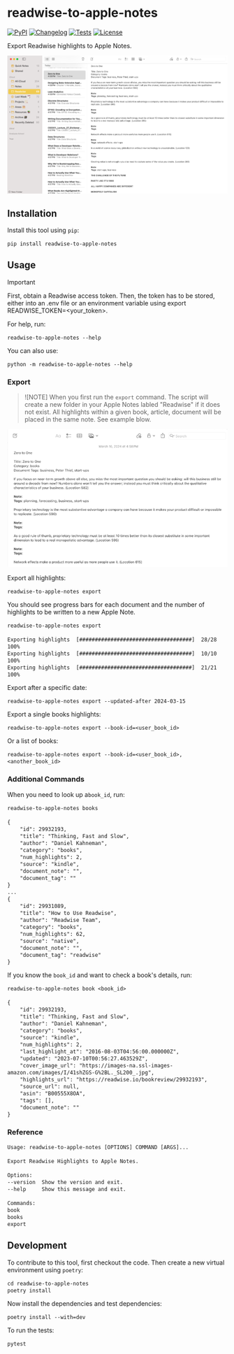 # readwise-to-apple-notes

[![PyPI](https://img.shields.io/pypi/v/readwise-to-apple-notes.svg)](https://pypi.org/project/readwise-to-apple-notes/)
[![Changelog](https://img.shields.io/github/v/release/Scarvy/readwise-to-apple-notes?include_prereleases&label=changelog)](https://github.com/Scarvy/readwise-to-apple-notes/releases)
[![Tests](https://github.com/Scarvy/readwise-to-apple-notes/actions/workflows/test.yml/badge.svg)](https://github.com/Scarvy/readwise-to-apple-notes/actions/workflows/test.yml)
[![License](https://img.shields.io/badge/license-Apache%202.0-blue.svg)](https://github.com/Scarvy/readwise-to-apple-notes/blob/master/LICENSE)

Export Readwise highlights to Apple Notes.

![apple-notes-readwise-folder](images/apple-notes-readwise-folder.png)

## Installation

Install this tool using `pip`:

    pip install readwise-to-apple-notes

## Usage

> [!IMPORTANT]
> First, obtain a Readwise access token. Then, the token has to be stored, either into an .env file or an environment variable using export READWISE_TOKEN=<your_token>.

For help, run:

    readwise-to-apple-notes --help

You can also use:

    python -m readwise-to-apple-notes --help

### Export

> ![NOTE]
> When you first run the `export` command. The script will create a new folder in your Apple Notes labled "Readwise" if it does not exist. All highlights within a given book, article, document will be placed in the same note. See example blow.

![readwise-apple-note-example](/images/readwise-apple-note-example-v2.png)

Export all highlights:

    readwise-to-apple-notes export

You should see progress bars for each document and the number of highlights to be written to a new Apple Note.

    readwise-to-apple-notes export

    Exporting highlights  [####################################]  28/28 100% 
    Exporting highlights  [####################################]  10/10  100%         
    Exporting highlights  [####################################]  21/21  100%  

Export after a specific date:

    readwise-to-apple-notes export --updated-after 2024-03-15

Export a single books highlights:

    readwise-to-apple-notes export --book-id=<user_book_id>

Or a list of books:

    readwise-to-apple-notes export --book-id=<user_book_id>,<another_book_id>

### Additional Commands

When you need to look up a`book_id`, run:

    readwise-to-apple-notes books
    
    {
        "id": 29932193,
        "title": "Thinking, Fast and Slow",
        "author": "Daniel Kahneman",
        "category": "books",
        "num_highlights": 2,
        "source": "kindle",
        "document_note": "",
        "document_tag": ""
    }
    ...
    {
        "id": 29931089,
        "title": "How to Use Readwise",
        "author": "Readwise Team",
        "category": "books",
        "num_highlights": 62,
        "source": "native",
        "document_note": "",
        "document_tag": "readwise"
    }

If you know the `book_id` and want to check a book's details, run:

    readwise-to-apple-notes book <book_id>

    {
        "id": 29932193,
        "title": "Thinking, Fast and Slow",
        "author": "Daniel Kahneman",
        "category": "books",
        "source": "kindle",
        "num_highlights": 2,
        "last_highlight_at": "2016-08-03T04:56:00.000000Z",
        "updated": "2023-07-10T00:56:27.463529Z",
        "cover_image_url": "https://images-na.ssl-images-amazon.com/images/I/41shZGS-G%2BL._SL200_.jpg",
        "highlights_url": "https://readwise.io/bookreview/29932193",
        "source_url": null,
        "asin": "B00555X8OA",
        "tags": [],
        "document_note": ""
    }

### Reference

    Usage: readwise-to-apple-notes [OPTIONS] COMMAND [ARGS]...

    Export Readwise Highlights to Apple Notes.

    Options:
    --version  Show the version and exit.
    --help     Show this message and exit.

    Commands:
    book
    books
    export

## Development

To contribute to this tool, first checkout the code. Then create a new virtual environment using `poetry`:

    cd readwise-to-apple-notes
    poetry install

Now install the dependencies and test dependencies:

    poetry install --with=dev

To run the tests:

    pytest
